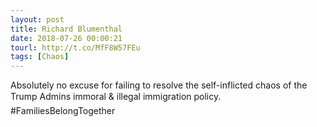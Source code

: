 ```yaml
---
layout: post
title: Richard Blumenthal
date: 2018-07-26 00:00:21
tourl: http://t.co/MfF8W57FEu
tags: [Chaos]
---
```

Absolutely no excuse for failing to resolve the self-inflicted chaos of the Trump Admins immoral &amp; illegal immigration policy. #FamiliesBelongTogether